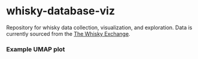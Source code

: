 # whisky-database-viz

Repository for whisky data collection, visualization, and exploration. Data is currently sourced from the <a href="https://www.thewhiskyexchange.com">The Whisky Exchange</a>. 

### Example UMAP plot

